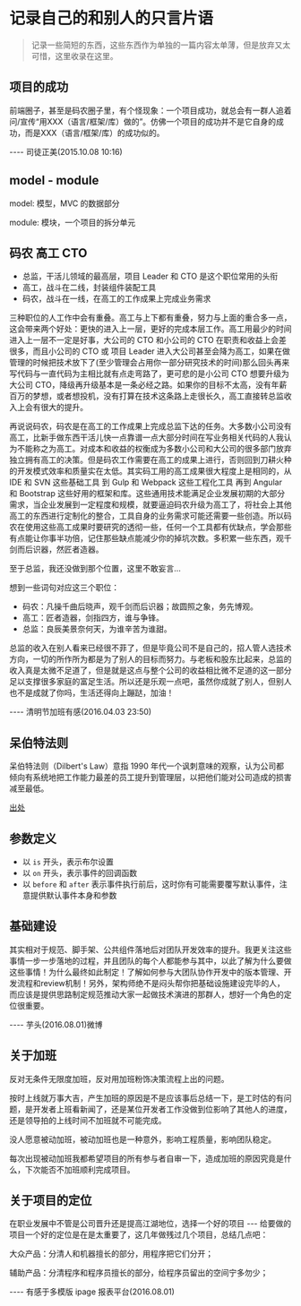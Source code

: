 # 记录自己的和别人的只言片语

> 记录一些简短的东西，这些东西作为单独的一篇内容太单薄，但是放弃又太可惜，这里收录在这里。

## 项目的成功

前端圈子，甚至是码农圈子里，有个怪现象：一个项目成功，就总会有一群人追着问/宣传“用XXX（语言/框架/库）做的”。仿佛一个项目的成功并不是它自身的成功，而是XXX（语言/框架/库）的成功似的。

---- 司徒正美(2015.10.08 10:16)

##  model - module

model: 模型，MVC 的数据部分

module: 模块，一个项目的拆分单元

## 码农 高工 CTO

- 总监，干活儿领域的最高层，项目 Leader 和 CTO 是这个职位常用的头衔
- 高工，战斗在二线，封装组件装配工具
- 码农，战斗在一线，在高工的工作成果上完成业务需求

三种职位的人工作中会有重叠。高工与上下都有重叠，努力与上面的重合多一点，这会带来两个好处：更快的进入上一层，更好的完成本层工作。高工用最少的时间进入上一层不一定是好事，大公司的 CTO 和小公司的 CTO 在职责和收益上会差很多，而且小公司的 CTO 或 项目 Leader 进入大公司甚至会降为高工，如果在做管理的时候把技术放下了(至少管理会占用你一部分研究技术的时间)那么回头再来写代码与一直代码为主相比就有点走弯路了，更可悲的是小公司 CTO 想要升级为大公司 CTO，降级再升级基本是一条必经之路。如果你的目标不太高，没有年薪百万的梦想，或者想投机，没有打算在技术这条路上走很长久，高工直接转总监收入上会有很大的提升。

再说说码农，码农是在高工的工作成果上完成总监下达的任务。大多数小公司没有高工，比新手做东西干活儿快一点靠谱一点大部分时间在写业务相关代码的人我认为不能称之为高工。对成本和收益的权衡成为多数小公司和大公司的很多部门放弃独立拥有高工的决策。但是码农工作需要在高工的成果上进行，否则回到刀耕火种的开发模式效率和质量实在太低。其实码工用的高工成果很大程度上是相同的，从 IDE 和 SVN 这些基础工具 到 Gulp 和 Webpack 这些工程化工具 再到 Angular 和 Bootstrap 这些好用的框架和库。这些通用技术能满足企业发展初期的大部分需求，当企业发展到一定程度和规模，就要逼迫码农升级为高工了，将社会上其他高工的东西进行定制化的整合，工具自身的业务需求可能还需要一些创造。所以码农在使用这些高工成果时要研究的透彻一些，任何一个工具都有优缺点，学会那些有点能让你事半功倍，记住那些缺点能减少你的掉坑次数。多积累一些东西，观千剑而后识器，然匠者造器。

至于总监，我还没做到那个位置，这里不敢妄言...

想到一些词句对应这三个职位：

- 码农：凡操千曲后晓声，观千剑而后识器；故圆照之象，务先博观。
- 高工：匠者造器，剑指四方，谁与争锋。
- 总监：良辰美景奈何天，为谁辛苦为谁甜。

总监的收入在别人看来已经很不菲了，但是毕竟公司不是自己的，招人管人选技术方向，一切的所作所为都是为了别人的目标而努力。与老板和股东比起来，总监的收入真是太微不足道了，但是就是这点与整个公司的收益相比微不足道的这一部分足以支撑很多家庭的富足生活。所以还是乐观一点吧，虽然你成就了别人，但别人也不是成就了你吗，生活还得向上蹦跶，加油！

---- 清明节加班有感(2016.04.03 23:50)

## 呆伯特法则

呆伯特法则（Dilbert's Law）意指 1990 年代一个讽刺意味的观察，认为公司都倾向有系统地把工作能力最差的员工提升到管理层，以把他们能对公司造成的损害减至最低。

[出处](http://mp.weixin.qq.com/s?__biz=MzA5NDY0ODkxNA==&mid=402473027&idx=1&sn=0887668e2dba101d4a2c100f077b27c9&scene=2&srcid=0403mA7a8yzttAkI0X0C242z&from=timeline&isappinstalled=0#wechat_redirect)

## 参数定义

- 以 `is` 开头，表示布尔设置
- 以 `on` 开头，表示事件的回调函数
- 以 `before` 和 `after` 表示事件执行前后，这时你有可能需要覆写默认事件，注意提供默认事件本身和参数

## 基础建设

其实相对于规范、脚手架、公共组件落地后对团队开发效率的提升。我更关注这些事情一步一步落地的过程，并且团队的每个人都能参与其中，以此了解为什么要做这些事情！为什么最终如此制定！了解如何参与大团队协作开发中的版本管理、开发流程和review机制！另外，架构师绝不是闷头帮你把基础设施建设完毕的人，而应该是提供思路制定规范推动大家一起做技术演进的那群人，想好一个角色的定位很重要。

---- 芋头(2016.08.01)微博

## 关于加班

反对无条件无限度加班，反对用加班粉饰决策流程上出的问题。

按时上线就万事大吉，产生加班的原因是不是应该事后总结一下，是工时估的有问题，是开发者上班看新闻了，还是某位开发者工作没做到位影响了其他人的进度，还是领导拍的上线时间不加班就不可能完成。

没人愿意被动加班，被动加班也是一种意外，影响工程质量，影响团队稳定。

每次出现被动加班我都希望项目的所有参与者自审一下，造成加班的原因究竟是什么，下次能否不加班顺利完成项目。

## 关于项目的定位

在职业发展中不管是公司晋升还是提高江湖地位，选择一个好的项目 --- 给要做的项目一个好的定位是在是太重要了，这几年做残过几个项目，总结几点吧：

大众产品：分清人和机器擅长的部分，用程序把它们分开；

辅助产品：分清程序和程序员擅长的部分，给程序员留出的空间宁多勿少；

---- 有感于多模版 ipage 报表平台(2016.08.01)
